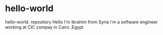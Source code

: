 # hello-world
hello-world. repository 
Hello 
I'm Ibrahim from Syria 
i'm a  software engineer 
working at CIC compay in Cairo ,Egypt 
